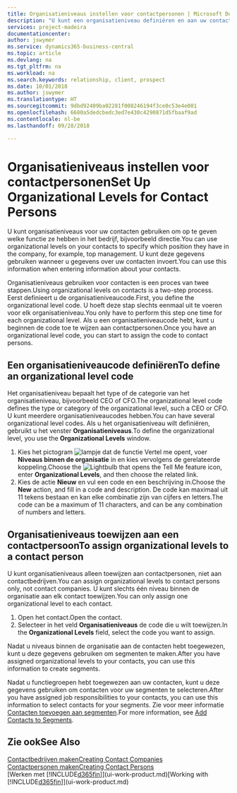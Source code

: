 ```yaml
---
title: Organisatieniveaus instellen voor contactpersonen | Microsoft Docs
description: "U kunt een organisatieniveau definiëren en aan uw contact toewijzen om de positie aan te geven die ze binnen hun bedrijf hebben, bijvoorbeeld directie."
services: project-madeira
documentationcenter: 
author: jswymer
ms.service: dynamics365-business-central
ms.topic: article
ms.devlang: na
ms.tgt_pltfrm: na
ms.workload: na
ms.search.keywords: relationship, client, prospect
ms.date: 10/01/2018
ms.author: jswymer
ms.translationtype: HT
ms.sourcegitcommit: 9dbd92409ba02281f008246194f3ce0c53e4e001
ms.openlocfilehash: 6680a5dedcbedc3ed7e430c4290871d5fbaaf9ad
ms.contentlocale: nl-be
ms.lasthandoff: 09/28/2018

---
```

# <a name="set-up-organizational-levels-for-contact-persons"></a><span data-ttu-id="8da2d-103">Organisatieniveaus instellen voor contactpersonen</span><span class="sxs-lookup"><span data-stu-id="8da2d-103">Set Up Organizational Levels for Contact Persons</span></span>
<span data-ttu-id="8da2d-104">U kunt organisatieniveaus voor uw contacten gebruiken om op te geven welke functie ze hebben in het bedrijf, bijvoorbeeld directie.</span><span class="sxs-lookup"><span data-stu-id="8da2d-104">You can use organizational levels on your contacts to specify which position they have in the company, for example, top management.</span></span> <span data-ttu-id="8da2d-105">U kunt deze gegevens gebruiken wanneer u gegevens over uw contacten invoert.</span><span class="sxs-lookup"><span data-stu-id="8da2d-105">You can use this information when entering information about your contacts.</span></span>

<span data-ttu-id="8da2d-106">Organisatieniveaus gebruiken voor contacten is een proces van twee stappen.</span><span class="sxs-lookup"><span data-stu-id="8da2d-106">Using organizational levels on contacts is a two-step process.</span></span> <span data-ttu-id="8da2d-107">Eerst definieert u de organisatieniveaucode.</span><span class="sxs-lookup"><span data-stu-id="8da2d-107">First, you define the organizational level code.</span></span> <span data-ttu-id="8da2d-108">U hoeft deze stap slechts eenmaal uit te voeren voor elk organisatieniveau.</span><span class="sxs-lookup"><span data-stu-id="8da2d-108">You only have to perform this step one time for each organizational level.</span></span> <span data-ttu-id="8da2d-109">Als u een organisatieniveaucode hebt, kunt u beginnen de code toe te wijzen aan contactpersonen.</span><span class="sxs-lookup"><span data-stu-id="8da2d-109">Once you have an organizational level code, you can start to assign the code to contact persons.</span></span>

## <a name="to-define-an-organizational-level-code"></a><span data-ttu-id="8da2d-110">Een organisatieniveaucode definiëren</span><span class="sxs-lookup"><span data-stu-id="8da2d-110">To define an organizational level code</span></span>
<span data-ttu-id="8da2d-111">Het organisatieniveau bepaalt het type of de categorie van het organisatieniveau, bijvoorbeeld CEO of CFO.</span><span class="sxs-lookup"><span data-stu-id="8da2d-111">The organizational level code defines the type or category of the organizational level, such a CEO  or CFO.</span></span> <span data-ttu-id="8da2d-112">U kunt meerdere organisatieniveaucodes hebben.</span><span class="sxs-lookup"><span data-stu-id="8da2d-112">You can have several organizational level codes.</span></span> <span data-ttu-id="8da2d-113">Als u het organisatieniveau wilt definiëren, gebruikt u het venster **Organisatieniveaus**.</span><span class="sxs-lookup"><span data-stu-id="8da2d-113">To define the organizational level, you use the **Organizational Levels** window.</span></span>

1. <span data-ttu-id="8da2d-114">Kies het pictogram ![lampje dat de functie Vertel me opent](media/ui-search/search_small.png "Vertel me wat u wilt doen"), voer **Niveaus binnen de organisatie** in en kies vervolgens de gerelateerde koppeling.</span><span class="sxs-lookup"><span data-stu-id="8da2d-114">Choose the ![Lightbulb that opens the Tell Me feature](media/ui-search/search_small.png "Tell me what you want to do") icon, enter **Organizational Levels**, and then choose the related link.</span></span>
2. <span data-ttu-id="8da2d-115">Kies de actie **Nieuw** en vul een code en een beschrijving in.</span><span class="sxs-lookup"><span data-stu-id="8da2d-115">Choose the **New** action, and fill in a code and description.</span></span> <span data-ttu-id="8da2d-116">De code kan maximaal uit 11 tekens bestaan en kan elke combinatie zijn van cijfers en letters.</span><span class="sxs-lookup"><span data-stu-id="8da2d-116">The code can be a maximum of 11 characters, and can be any combination of numbers and letters.</span></span>

## <a name="to-assign-organizational-levels-to-a-contact-person"></a><span data-ttu-id="8da2d-117">Organisatieniveaus toewijzen aan een contactpersoon</span><span class="sxs-lookup"><span data-stu-id="8da2d-117">To assign organizational levels to a contact person</span></span>
<span data-ttu-id="8da2d-118">U kunt organisatieniveaus alleen toewijzen aan contactpersonen, niet aan contactbedrijven.</span><span class="sxs-lookup"><span data-stu-id="8da2d-118">You can assign organizational levels to contact persons only, not contact companies.</span></span> <span data-ttu-id="8da2d-119">U kunt slechts één niveau binnen de organisatie aan elk contact toewijzen.</span><span class="sxs-lookup"><span data-stu-id="8da2d-119">You can only assign one organizational level to each contact.</span></span>

1. <span data-ttu-id="8da2d-120">Open het contact.</span><span class="sxs-lookup"><span data-stu-id="8da2d-120">Open the contact.</span></span>
2. <span data-ttu-id="8da2d-121">Selecteer in het veld **Organisatieniveaus** de code die u wilt toewijzen.</span><span class="sxs-lookup"><span data-stu-id="8da2d-121">In the **Organizational Levels** field, select the code you want to assign.</span></span>

<span data-ttu-id="8da2d-122">Nadat u niveaus binnen de organisatie aan de contacten hebt toegewezen, kunt u deze gegevens gebruiken om segmenten te maken.</span><span class="sxs-lookup"><span data-stu-id="8da2d-122">After you have assigned organizational levels to your contacts, you can use this information to create segments.</span></span>

<span data-ttu-id="8da2d-123">Nadat u functiegroepen hebt toegewezen aan uw contacten, kunt u deze gegevens gebruiken om contacten voor uw segmenten te selecteren.</span><span class="sxs-lookup"><span data-stu-id="8da2d-123">After you have assigned job responsibilities to your contacts, you can use this information to select contacts for your segments.</span></span> <span data-ttu-id="8da2d-124">Zie voor meer informatie [Contacten toevoegen aan segmenten](marketing-add-contact-segment.md).</span><span class="sxs-lookup"><span data-stu-id="8da2d-124">For more information, see [Add Contacts to Segments](marketing-add-contact-segment.md).</span></span>

## <a name="see-also"></a><span data-ttu-id="8da2d-125">Zie ook</span><span class="sxs-lookup"><span data-stu-id="8da2d-125">See Also</span></span>
[<span data-ttu-id="8da2d-126">Contactbedrijven maken</span><span class="sxs-lookup"><span data-stu-id="8da2d-126">Creating Contact Companies</span></span>](marketing-create-contact-companies.md)  
[<span data-ttu-id="8da2d-127">Contactpersonen maken</span><span class="sxs-lookup"><span data-stu-id="8da2d-127">Creating Contact Persons</span></span>](marketing-create-contact-persons.md)  
<span data-ttu-id="8da2d-128">[Werken met [!INCLUDE[d365fin](includes/d365fin_md.md)]](ui-work-product.md)</span><span class="sxs-lookup"><span data-stu-id="8da2d-128">[Working with [!INCLUDE[d365fin](includes/d365fin_md.md)]](ui-work-product.md)</span></span>  

